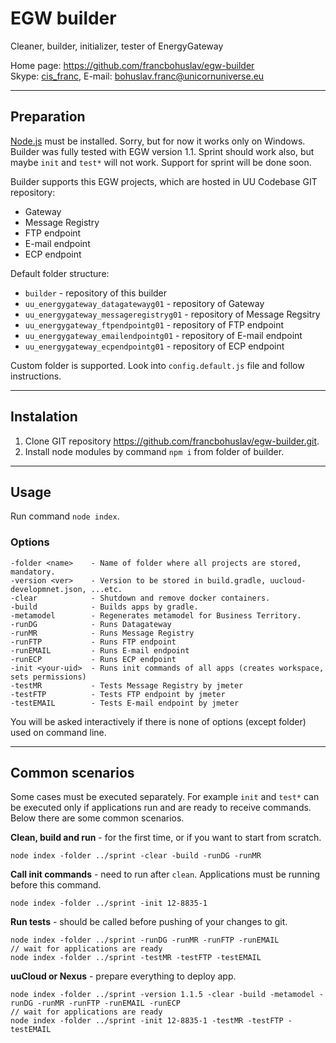 # EGW builder

Cleaner, builder, initializer, tester of EnergyGateway

Home page: <https://github.com/francbohuslav/egw-builder>  
Skype: [cis_franc](skype:cis_franc), E-mail: [bohuslav.franc@unicornuniverse.eu](bohuslav.franc@unicornuniverse.eu)

---

## Preparation

[Node.js](https://nodejs.org/) must be installed. Sorry, but for now it works only on Windows.  
Builder was fully tested with EGW version 1.1. Sprint should work also, but maybe `init` and `test*` will not work. Support for sprint will be done soon.

Builder supports this EGW projects, which are hosted in UU Codebase GIT repository:

-   Gateway
-   Message Registry
-   FTP endpoint
-   E-mail endpoint
-   ECP endpoint

Default folder structure:

-   `builder` - repository of this builder
-   `uu_energygateway_datagatewayg01` - repository of Gateway
-   `uu_energygateway_messageregistryg01` - repository of Message Regsitry
-   `uu_energygateway_ftpendpointg01` - repository of FTP endpoint
-   `uu_energygateway_emailendpointg01` - repository of E-mail endpoint
-   `uu_energygateway_ecpendpointg01` - repository of ECP endpoint

Custom folder is supported. Look into `config.default.js` file and follow instructions.

---

## Instalation

1. Clone GIT repository https://github.com/francbohuslav/egw-builder.git.
2. Install node modules by command `npm i` from folder of builder.

---

## Usage

Run command `node index`.

### Options

    -folder <name>    - Name of folder where all projects are stored, mandatory.
    -version <ver>    - Version to be stored in build.gradle, uucloud-developmnet.json, ...etc.
    -clear            - Shutdown and remove docker containers.
    -build            - Builds apps by gradle.
    -metamodel        - Regenerates metamodel for Business Territory.
    -runDG            - Runs Datagateway
    -runMR            - Runs Message Registry
    -runFTP           - Runs FTP endpoint
    -runEMAIL         - Runs E-mail endpoint
    -runECP           - Runs ECP endpoint
    -init <your-uid>  - Runs init commands of all apps (creates workspace, sets permissions)
    -testMR           - Tests Message Registry by jmeter
    -testFTP          - Tests FTP endpoint by jmeter
    -testEMAIL        - Tests E-mail endpoint by jmeter

You will be asked interactively if there is none of options (except folder) used on command line.

---

## Common scenarios

Some cases must be executed separately. For example `init` and `test*` can be executed only if applications run and are ready to receive commands. Below there are some common scenarios.

**Clean, build and run** - for the first time, or if you want to start from scratch.

    node index -folder ../sprint -clear -build -runDG -runMR

**Call init commands** - need to run after `clean`. Applications must be running before this command.

    node index -folder ../sprint -init 12-8835-1

**Run tests** - should be called before pushing of your changes to git.

    node index -folder ../sprint -runDG -runMR -runFTP -runEMAIL
    // wait for applications are ready
    node index -folder ../sprint -testMR -testFTP -testEMAIL

**uuCloud or Nexus** - prepare everything to deploy app.

    node index -folder ../sprint -version 1.1.5 -clear -build -metamodel -runDG -runMR -runFTP -runEMAIL -runECP
    // wait for applications are ready
    node index -folder ../sprint -init 12-8835-1 -testMR -testFTP -testEMAIL
